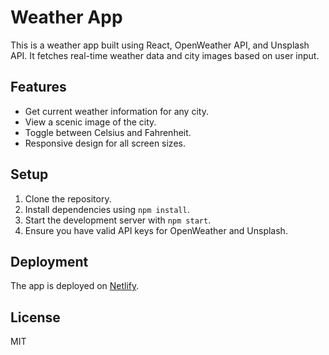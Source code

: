# Weather App

This is a weather app built using React, OpenWeather API, and Unsplash API. It fetches real-time weather data and city images based on user input.

## Features

- Get current weather information for any city.
- View a scenic image of the city.
- Toggle between Celsius and Fahrenheit.
- Responsive design for all screen sizes.

## Setup

1. Clone the repository.
2. Install dependencies using `npm install`.
3. Start the development server with `npm start`.
4. Ensure you have valid API keys for OpenWeather and Unsplash.

## Deployment

The app is deployed on [Netlify]([https://myweather-app-demo.netlify.app]).

## License

MIT
